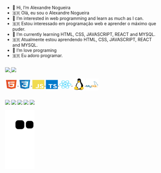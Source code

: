 - 👋 Hi, I’m Alexandre Nogueira  
- 🇧🇷 Olá, eu sou o Alexandre Nogueira 
- 👀 I’m interested in web programming and learn as much as I can. 
- 🇧🇷 Estou interessado em programação web e aprender o máximo que puder.
- 🌱 I’m currently learning HTML, CSS, JAVASCRIPT, REACT and MYSQL.  
- 🇧🇷 Atualmente estou aprendendo HTML, CSS, JAVASCRIPT, REACT and MYSQL.
- 💞️ I’m love programing  
- 🇧🇷 Eu adoro programar. 

##

<div>
  <a href="https://github.com/Alxdelira">
  <img height="180em" src="https://github-readme-stats.vercel.app/api?username=Alxdelira&show_icons=true&theme=dark&include_all_commits=true&count_private=true"/>
  <img height="180em" src="https://github-readme-stats.vercel.app/api/top-langs/?username=Alxdelira&layout=compact&langs_count=16&theme=dark"/>
</div>
  
<div style="display: inline_block"><br>
  
  <img align="center" alt="Alx-HTML" height="30" width="40" src="https://raw.githubusercontent.com/devicons/devicon/master/icons/html5/html5-original.svg">
  <img align="center" alt="Alx-CSS" height="30" width="40" src="https://raw.githubusercontent.com/devicons/devicon/master/icons/css3/css3-original.svg">
  <img align="center" alt="Alx-Js" height="30" width="40" src="https://raw.githubusercontent.com/devicons/devicon/master/icons/javascript/javascript-plain.svg">
  <img align="center" alt="Alx-Ts" height="30" width="40" src="https://raw.githubusercontent.com/devicons/devicon/master/icons/typescript/typescript-plain.svg">
  <img align="center" alt="Alx-React" height="30" width="40" src="https://raw.githubusercontent.com/devicons/devicon/master/icons/react/react-original.svg">
  <img align="center" alt="Alx-linux" width="40" height="40" src="https://raw.githubusercontent.com/devicons/devicon/master/icons/linux/linux-original.svg"> 
  <img align="center" alt="Alx-mysql" width="40" height="40" src="https://raw.githubusercontent.com/devicons/devicon/master/icons/mysql/mysql-original-wordmark.svg"> 
 </div>
  
##
  
<div>
  <a href="https://www.facebook.com/alexandredelira/" target="_blank"><img src="https://img.shields.io/badge/Facebook-1877F2?style=for-the-badge&logo=facebook&logoColor=white" target="_blank"></a>
  <a href="https://instagram.com/alx_delira" target="_blank"><img src="https://img.shields.io/badge/-Instagram-%23E4405F?style=for-the-badge&logo=instagram&logoColor=white" target="_blank"></a>
  <a href="https://www.linkedin.com/in/alxdelira" target="_blank"><img src="https://img.shields.io/badge/-LinkedIn-%230077B5?style=for-the-badge&logo=linkedin&logoColor=white" target="_blank"></a>   
  <a href="https://twitter.com/Alxdelira" target="_blank"><img src="https://img.shields.io/badge/Twitter-1DA1F2?style=for-the-badge&logo=twitter&logoColor=white" target="_blank"></a>
   <a href="https://gitlab.fslab.dev/Alexandre" target="_blank"><img src="https://img.shields.io/badge/GitLab-330F63?style=for-the-badge&logo=gitlab&logoColor=white" target="_blank"></a>
  
  
  ![Snake animation](https://github.com/Alxdelira/Alxdelira/blob/output/github-contribution-grid-snake.svg)
  
 </div>
  
